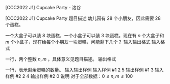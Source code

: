 



[CCC2022 J1] Cupcake Party - 洛谷














[CCC2022 J1] Cupcake Party
题目描述
幼儿园有 $28$ 个小朋友，因此需要 $28$ 个蛋糕。

一个大盒子可以装 $8$ 块蛋糕，一个小盒子可以装 $3$ 块蛋糕。现在有 $n$ 个大盒子和 $m$ 个小盒子，现在给每个小朋友一块蛋糕，问能剩下几个？
输入输出格式
输入格式

一行，两个整数 $n,m$ ，具体意义见题目描述。
输出格式

一行，表示剩余蛋糕的数量。
输入输出样例
输入样例 #1
2 5
输出样例 #1
3
输入样例 #2
2 4
输出样例 #2
0
说明
对于全部数据：$0\le n,m\le100$







